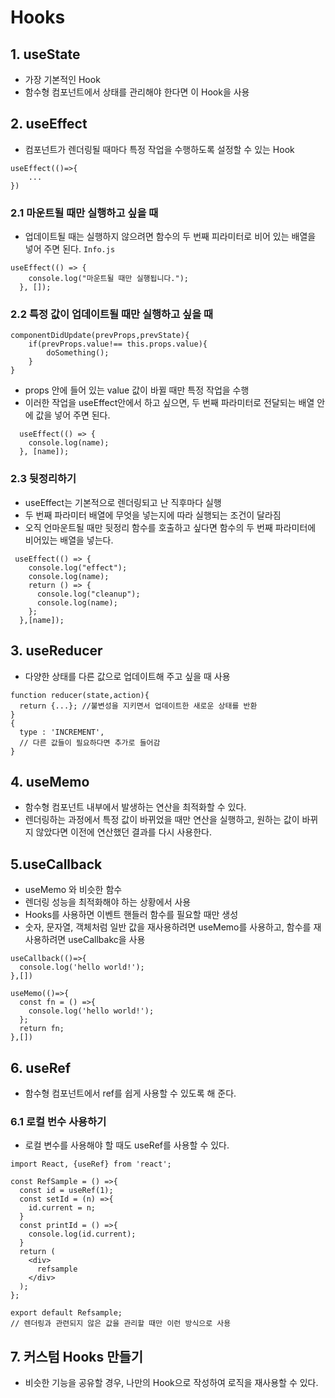 # Hooks

## 1. useState

- 가장 기본적인 Hook
- 함수형 컴포넌트에서 상태를 관리해야 한다면 이 Hook을 사용

## 2. useEffect

- 컴포넌트가 렌더링될 때마다 특정 작업을 수행하도록 설정할 수 있는 Hook

```
useEffect(()=>{
    ...
})
```

### 2.1 마운트될 때만 실행하고 싶을 때

- 업데이트될 때는 실행하지 않으려면 함수의 두 번째 피라미터로 비어 있는 배열을 넣어 주면 된다.
  `Info.js`

```
useEffect(() => {
    console.log("마운트될 때만 실행됩니다.");
  }, []);
```

### 2.2 특정 값이 업데이트될 때만 실행하고 싶을 때

```
componentDidUpdate(prevProps,prevState){
    if(prevProps.value!== this.props.value){
        doSomething();
    }
}
```

- props 안에 들어 있는 value 값이 바뀔 때만 특정 작업을 수행
- 이러한 작업을 useEffect안에서 하고 싶으면, 두 번째 파라미터로 전달되는 배열 안에 값을 넣어 주면 된다.

```
  useEffect(() => {
    console.log(name);
  }, [name]);
```

### 2.3 뒷정리하기

- useEffect는 기본적으로 렌더링되고 난 직후마다 실행
- 두 번째 파라미터 배열에 무엇을 넣는지에 따라 실행되는 조건이 달라짐
- 오직 언마운트될 때만 뒷정리 함수를 호출하고 싶다면 함수의 두 번째 파라미터에 비어있는 배열을 넣는다.

```
 useEffect(() => {
    console.log("effect");
    console.log(name);
    return () => {
      console.log("cleanup");
      console.log(name);
    };
  },[name]);
```

## 3. useReducer

- 다양한 상태를 다른 값으로 업데이트해 주고 싶을 때 사용

```
function reducer(state,action){
  return {...}; //불변성을 지키면서 업데이트한 새로운 상태를 반환
}
{
  type : 'INCREMENT',
  // 다른 값들이 필요하다면 추가로 들어감
}
```

## 4. useMemo

- 함수형 컴포넌트 내부에서 발생하는 연산을 최적화할 수 있다.
- 렌더링하는 과정에서 특정 값이 바뀌었을 때만 연산을 실행하고, 원하는 값이 바뀌지 않았다면 이전에 연산했던 결과를 다시 사용한다.

## 5.useCallback

- useMemo 와 비슷한 함수
- 렌더링 성능을 최적화해야 하는 상황에서 사용
- Hooks를 사용하면 이벤트 핸들러 함수를 필요할 때만 생성
- 숫자, 문자열, 객체처럼 일반 값을 재사용하려면 useMemo를 사용하고, 함수를 재사용하려면 useCallbakc을 사용

```
useCallback(()=>{
  console.log('hello world!');
},[])

useMemo(()=>{
  const fn = () =>{
    console.log('hello world!');
  };
  return fn;
},[])
```

## 6. useRef

- 함수형 컴포넌트에서 ref를 쉽게 사용할 수 있도록 해 준다.

### 6.1 로컬 번수 사용하기

- 로컬 변수를 사용해야 할 때도 useRef를 사용할 수 있다.

```
import React, {useRef} from 'react';

const RefSample = () =>{
  const id = useRef(1);
  const setId = (n) =>{
    id.current = n;
  }
  const printId = () =>{
    console.log(id.current);
  }
  return (
    <div>
      refsample
    </div>
  );
};

export default Refsample;
// 렌더링과 관련되지 않은 값을 관리할 때만 이런 방식으로 사용
```

## 7. 커스텀 Hooks 만들기

- 비슷한 기능을 공유할 경우, 나만의 Hook으로 작성하여 로직을 재사용할 수 있다.
